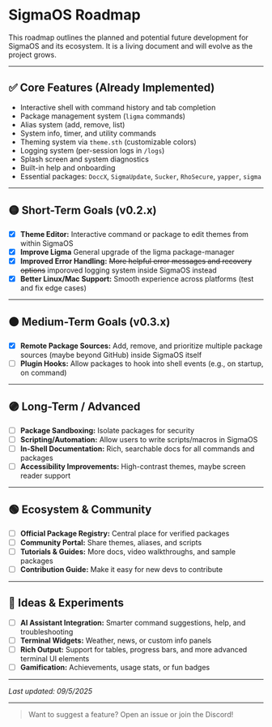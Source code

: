 # SigmaOS Roadmap

This roadmap outlines the planned and potential future development for SigmaOS and its ecosystem. It is a living document and will evolve as the project grows.

---

## ✅ Core Features (Already Implemented)
- Interactive shell with command history and tab completion
- Package management system (`ligma` commands)
- Alias system (add, remove, list)
- System info, timer, and utility commands
- Theming system via `theme.sth` (customizable colors)
- Logging system (per-session logs in `/logs`)
- Splash screen and system diagnostics
- Built-in help and onboarding
- Essential packages: `DoccX`, `SigmaUpdate`, `Sucker`, `RhoSecure`, `yapper`, `sigma`

---

## 🟡 Short-Term Goals (v0.2.x)
- [x] **Theme Editor:** Interactive command or package to edit themes from within SigmaOS
- [x] **Improve Ligma** General upgrade of the ligma package-manager
- [x] **Improved Error Handling:** ~~More helpful error messages and recovery options~~ imporoved logging system inside SigmaOS instead
- [x] **Better Linux/Mac Support:** Smooth experience across platforms (test and fix edge cases)

---

## 🟠 Medium-Term Goals (v0.3.x)
- [x] **Remote Package Sources:** Add, remove, and prioritize multiple package sources (maybe beyond GitHub) inside SigmaOS itself
- [ ] **Plugin Hooks:** Allow packages to hook into shell events (e.g., on startup, on command)

---

## 🟣 Long-Term / Advanced
- [ ] **Package Sandboxing:** Isolate packages for security
- [ ] **Scripting/Automation:** Allow users to write scripts/macros in SigmaOS
- [ ] **In-Shell Documentation:** Rich, searchable docs for all commands and packages
- [ ] **Accessibility Improvements:** High-contrast themes, maybe screen reader support

---

## 🟢 Ecosystem & Community
- [ ] **Official Package Registry:** Central place for verified packages
- [ ] **Community Portal:** Share themes, aliases, and scripts
- [ ] **Tutorials & Guides:** More docs, video walkthroughs, and sample packages
- [ ] **Contribution Guide:** Make it easy for new devs to contribute

---

## 📝 Ideas & Experiments
- [ ] **AI Assistant Integration:** Smarter command suggestions, help, and troubleshooting
- [ ] **Terminal Widgets:** Weather, news, or custom info panels
- [ ] **Rich Output:** Support for tables, progress bars, and more advanced terminal UI elements
- [ ] **Gamification:** Achievements, usage stats, or fun badges

---

*Last updated: 09/5/2025*

---

> Want to suggest a feature? Open an issue or join the Discord!